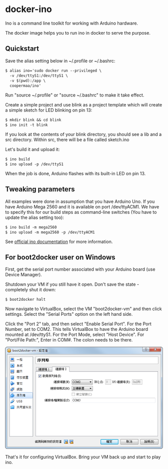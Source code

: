 # docker-ino

Ino is a command line toolkit for working with Arduino hardware.

The docker image helps you to run ino in docker to serve the purpose.

## Quickstart

Save the alias setting below in ~/.profile or ~/.bashrc:

    $ alias ino='sudo docker run --privileged \
      -v /dev/ttyS1:/dev/ttyS1 \
      -v $(pwd):/app \
      coopermaa/ino'

Run "source ~/.profile" or "source ~/.bashrc" to make it take effect.

Create a simple project and use blink as a project template which will create a simple sketch for LED blinking on pin 13:

    $ mkdir blink && cd blink
    $ ino init -t blink

If you look at the contents of your blink directory, you should see a lib and a src directory. Within src, there will be a file called sketch.ino

Let's build it and upload it:

    $ ino build
    $ ino upload -p /dev/ttyS1

When the job is done, Arduino flashes with its built-in LED on pin 13.

## Tweaking parameters

All examples were done in assumption that you have Arduino Uno. 
If you have Arduino Mega 2560 and it is available on port /dev/ttyACM1. 
We have to specify this for our build steps as command-line switches (You have to update the alias setting too):

    $ ino build -m mega2560
    $ ino upload -m mega2560 -p /dev/ttyACM1

See [official ino documentation](http://inotool.org/quickstart) for more information.

## For boot2docker user on Windows

First, get the serial port number associated with your Arduino board (use Device Manager).

Shutdown your VM if you still have it open. Don't save the state - completely shut it down:

    $ boot2docker halt

Now navigate to VirtualBox, select the VM "boot2docker-vm" and then click settings. 
Select the "Serial Ports" option on the left hand side.

Click the "Port 2" tab, and then select "Enable Serial Port". For the Port Number, set to COM2. 
This tells VirtualBox to have the Arduino board mounted at /dev/ttyS1. For the Port Mode, select "Host Device". 
For "Port/File Path:", Enter in COM#. The colon needs to be there.

![screencut](virtualbox-serialport.png)

That's it for configuring VirtualBox. Bring your VM back up and start to play ino.

